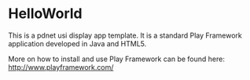 HelloWorld
==========

This is a pdnet usi display app template. It is a standard Play Framework application developed in Java and HTML5.

More on how to install and use Play Framework can be found here: http://www.playframework.com/